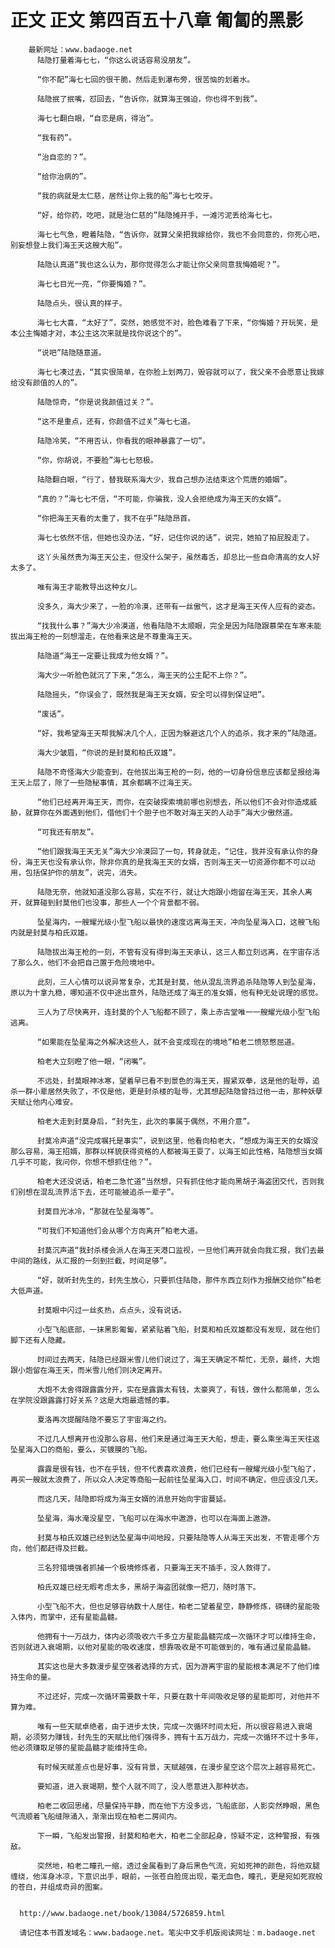# 正文 正文 第四百五十八章 匍匐的黑影
        最新网址：www.badaoge.net
          陆隐打量着海七七，“你这么说话容易没朋友”。
      
          “你不配”海七七回的很干脆，然后走到瀑布旁，很苦恼的划着水。
      
          陆隐抿了抿嘴，怼回去，“告诉你，就算海王强迫，你也得不到我”。
      
          海七七翻白眼，“自恋是病，得治”。
      
          “我有药”。
      
          “治自恋的？”。
      
          “给你治病的”。
      
          “我的病就是太仁慈，居然让你上我的船”海七七咬牙。
      
          “好，给你药，吃吧，就是治仁慈的”陆隐摊开手，一滩污泥丢给海七七。
      
          海七七气急，瞪着陆隐，“告诉你，就算父亲把我嫁给你，我也不会同意的，你死心吧，别妄想登上我们海王天这艘大船”。
      
          陆隐认真道“我也这么认为，那你觉得怎么才能让你父亲同意我悔婚呢？”。
      
          海七七目光一亮，“你要悔婚？”。
      
          陆隐点头，很认真的样子。
      
          海七七大喜，“太好了”，突然，她感觉不对，脸色难看了下来，“你悔婚？开玩笑，是本公主悔婚才对，本公主这次来就是找你说这个的”。
      
          “说吧”陆隐随意道。
      
          海七七凑过去，“其实很简单，在你脸上划两刀，毁容就可以了，我父亲不会愿意让我嫁给没有颜值的人的”。
      
          陆隐惊奇，“你是说我颜值过关？”。
      
          “这不是重点，还有，你颜值不过关”海七七道。
      
          陆隐冷笑，“不用否认，你看我的眼神暴露了一切”。
      
          “你，你胡说，不要脸”海七七怒极。
      
          陆隐翻白眼，“行了，替我联系海大少，我自己想办法结束这个荒唐的婚姻”。
      
          “真的？”海七七不信，“不可能，你骗我，没人会拒绝成为海王天的女婿”。
      
          “你把海王天看的太重了，我不在乎”陆隐昂首。
      
          海七七依然不信，但她也没办法，“好，记住你说的话”，说完，她拍了拍屁股走了。
      
          这丫头虽然贵为海王天公主，但没什么架子，虽然毒舌，却总比一些自命清高的女人好太多了。
      
          唯有海王才能教导出这种女儿。
      
          没多久，海大少来了，一脸的冷漠，还带有一丝傲气，这才是海王天传人应有的姿态。
      
          “找我什么事？”海大少冷漠道，他看陆隐不太顺眼，完全是因为陆隐跟慕荣在车寒未能拔出海王枪的一刻想溜走，在他看来这是不尊重海王天。
      
          陆隐道“海王一定要让我成为他女婿？”。
      
          海大少一听脸色就沉了下来,“怎么，海王天的公主配不上你？”。
      
          陆隐摇头，“你误会了，既然我是海王天女婿，安全可以得到保证吧”。
      
          “废话”。
      
          “好，我希望海王天帮我解决几个人，正因为躲避这几个人的追杀，我才来的”陆隐道。
      
          海大少皱眉，“你说的是封莫和柏氏双雄”。
      
          陆隐不奇怪海大少能查到，在他拔出海王枪的一刻，他的一切身份信息应该都呈报给海王天上层了，除了一些隐秘事情，其余都瞒不过海王天。
      
          “他们已经离开海王天，而你，在突破探索境前哪也别想去，所以他们不会对你造成威胁，就算你在外面遇到他们，借他们十个胆子也不敢对海王天的人动手”海大少傲然道。
      
          “可我还有朋友”。
      
          “他们跟我海王天无关”海大少冷漠回了一句，转身就走，“记住，我并没有承认你的身份，海王天也没有承认你，除非你真的是我海王天的女婿，否则海王天一切资源你都不可以动用，包括保护你的朋友”，说完，消失。
      
          陆隐无奈，他就知道没那么容易，实在不行，就让大炮跟小炮留在海王天，其余人离开，就算碰到封莫他们也没事，那些人一个个背景都不弱。
      
          坠星海内，一艘耀光级小型飞船以最快的速度远离海王天，冲向坠星海入口，这艘飞船内就是封莫与柏氏双雄。
      
          陆隐拔出海王枪的一刻，不管有没有得到海王天承认，这三人都立刻远离，在宇宙存活了那么久，他们不会把自己置于危险境地中。
      
          此刻，三人心情可以说异常复杂，尤其是封莫，他从混乱流界追杀陆隐等人到坠星海，原以为十拿九稳，哪知道不仅中途出意外，陆隐还成了海王的准女婿，他有种无处说理的感觉。
      
          三人为了尽快离开，连封莫的个人飞船都不顾了，乘上赤古堂唯一一艘耀光级小型飞船逃离。
      
          “如果能在坠星海之外解决这些人，就不会变成现在的境地”柏老二愤怒憋屈道。
      
          柏老大立刻瞪了他一眼，“闭嘴”。
      
          不远处，封莫眼神冰寒，望着早已看不到景色的海王天，握紧双拳，这是他的耻辱，追杀一群小辈居然失败了，不仅是他，更是封杀楼的耻辱，尤其想起陆隐曾挡过他一击，那种妖孽天赋让他内心难安。
      
          柏老大走到封莫身后，“封先生，此次的事属于偶然，不用介意”。
      
          封莫冷声道“没完成嘱托是事实”，说到这里，他看向柏老大，“想成为海王天的女婿没那么容易，海王招婿，那群以样貌获得资格的人都被海王耍了，以海王如此性格，陆隐想当女婿几乎不可能，我问你，你想不想抓住他？”。
      
          柏老大还没说话，柏老二急忙道“当然想，只有抓住他才能向黑胡子海盗团交代，否则我们别想在混乱流界活下去，还可能被追杀一辈子”。
      
          封莫目光冰冷，“那就在坠星海等”。
      
          “可我们不知道他们会从哪个方向离开”柏老大道。
      
          封莫沉声道“我封杀楼会派人在海王天港口监视，一旦他们离开就会向我汇报，我们去最中间的路线，从汇报的一刻到拦截，时间足够”。
      
          “好，就听封先生的，封先生放心，只要抓住陆隐，那件东西立刻作为报酬交给你”柏老大低声道。
      
          封莫眼中闪过一丝炙热，点点头，没有说话。
      
          小型飞船底部，一抹黑影匍匐，紧紧贴着飞船，封莫和柏氏双雄都没有发现，就在他们脚下还有人隐藏。
      
          时间过去两天，陆隐已经跟米雪儿他们说过了，海王天确定不帮忙，无奈，最终，大炮跟小炮留在海王天，而米雪儿他们则决定离开。
      
          大炮不太舍得跟露露分开，实在是露露太有钱，太豪爽了，有钱，做什么都简单，怎么在学院没跟露露打好关系？这是大炮最遗憾的事。
      
          夏洛再次提醒陆隐不要忘了宇宙海之约。
      
          不过几人想离开也没那么容易，他们来是通过海王天大船，想走，要么乘坐海王天往返坠星海入口的商船，要么，买镀膜的飞船。
      
          露露是很有钱，也不在乎钱，但不代表喜欢浪费，他们已经有一艘耀光级小型飞船了，再买一艘就太浪费了，所以众人决定等商船一起前往坠星海入口，时间不确定，但应该没几天。
      
          而这几天，陆隐即将成为海王女婿的消息开始向宇宙蔓延。
      
          坠星海，海水淹没星空，飞船可以在海水中遨游，也可以在海面上遨游。
      
          封莫与柏氏双雄已经到达坠星海中间地段，只要陆隐等人从海王天出发，不管走哪个方向，他们都赶得及拦截。
      
          三名狩猎境强者抓捕一个极境修炼者，只要海王天不插手，没人救得了。
      
          柏氏双雄已经无暇考虑太多，黑胡子海盗团就像一把刀，随时落下。
      
          小型飞船不大，但也足够容纳数十人居住，柏老二望着星空，静静修炼，磅礴的星能吸入体内，而掌中，还有星能晶髓。
      
          他拥有十一万战力，体内必须吸收六千多立方星能晶髓完成一次循环才可以维持生命，否则就进入衰竭期，以他对星能的吸收速度，想靠吸收是不可能做到的，唯有通过星能晶髓。
      
          其实这也是大多数漫步星空强者选择的方式，因为游离宇宙的星能根本满足不了他们维持生命的量。
      
          不过还好，完成一次循环需要数十年，只要在数十年间吸收足够的星能即可，对他并不算为难。
      
          唯有一些天赋卓绝者，由于进步太快，完成一次循环时间太短，所以很容易进入衰竭期，必须努力赚钱，封先生的天赋比他们强得多，拥有十五万战力，完成一次循环不过十多年，他必须赚取足够的星能晶髓才能维持生命。
      
          有时候天赋差点也是好事，没有背景，天赋越强，在漫步星空这个层次上越容易死亡。
      
          要知道，进入衰竭期，整个人就不同了，没人愿意进入那种状态。
      
          柏老二收回思绪，尽量保持平静，而在他下方没多远，飞船底部，人影突然睁眼，黑色气流顺着飞船缝隙涌入，渐渐出现在柏老二房间内。
      
          下一瞬，飞船发出警报，封莫和柏老大，柏老二全部起身，惊疑不定，这种警报，有强敌。
      
          突然地，柏老二瞳孔一缩，透过金属看到了身后黑色气流，宛如死神的颜色，将他双腿缠绕，他浑身冰凉，下意识出手，眼前，一张苍白脸庞出现，毫无血色，瞳孔，更是宛如死寂般的苍白，并组成奇异的图案。
      
      
      http://www.badaoge.net/book/13084/5726859.html
      
      请记住本书首发域名：www.badaoge.net。笔尖中文手机版阅读网址：m.badaoge.net